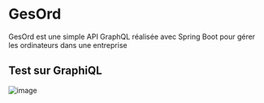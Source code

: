 # GesOrd
GesOrd est une simple API GraphQL réalisée avec Spring Boot pour gérer les ordinateurs dans une entreprise

## Test sur GraphiQL
![image](https://github.com/user-attachments/assets/b844cf51-01a0-4f68-bab1-861e88a77db8)
